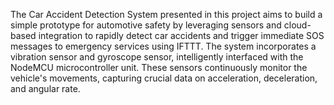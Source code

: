 The Car Accident Detection System presented in this project aims to build a simple prototype for automotive safety by leveraging sensors and cloud-based integration to rapidly detect car accidents 
and trigger immediate SOS messages to emergency services using IFTTT. The system incorporates a vibration sensor and gyroscope sensor, intelligently interfaced with the NodeMCU microcontroller unit. 
These sensors continuously monitor the vehicle's movements, capturing crucial data on acceleration, deceleration, and angular rate.




